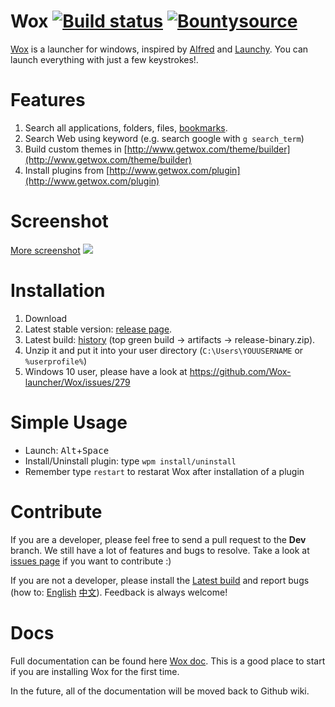 Wox   [![Build status](https://ci.appveyor.com/api/projects/status/bfktntbivg32e103)](https://ci.appveyor.com/project/qianlifeng/wox) [![Bountysource](https://www.bountysource.com/badge/team?team_id=39433&style=raised)](https://www.bountysource.com/teams/wox?utm_source=Wox&utm_medium=shield&utm_campaign=raised)
=========
[Wox](http://www.getwox.com) is a launcher for windows, inspired by [Alfred](http://www.alfredapp.com/) and [Launchy](http://www.launchy.net/). You can launch everything with just a few keystrokes!.

Features
=========
1. Search all applications, folders, files, [bookmarks](https://www.getwox.com/plugin/16).
2. Search Web using keyword (e.g. search google with `g search_term`)
3. Build custom themes in [http://www.getwox.com/theme/builder](http://www.getwox.com/theme/builder)
4. Install plugins from [http://www.getwox.com/plugin](http://www.getwox.com/plugin)

Screenshot
=========

<a href="https://github.com/qianlifeng/Wox/wiki/Screenshot">More screenshot</a>
<img src="http://ww3.sinaimg.cn/large/dce48faejw1eihx6ffo8eg20zk0m8hdt.gif" />

Installation
=========

1. Download
  1. Latest stable version: [release page](https://github.com/qianlifeng/Wox/releases).
  2. Latest build: [history](https://ci.appveyor.com/project/qianlifeng/wox/history)
     (top green build -> artifacts -> release-binary.zip).
2. Unzip it and put it into your user directory (`C:\Users\YOUUSERNAME` or `%userprofile%`)
3. Windows 10 user, please have a look at https://github.com/Wox-launcher/Wox/issues/279


Simple Usage
=========
- Launch: <kbd>Alt</kbd>+<kbd>Space</kbd>
- Install/Uninstall plugin: type `wpm install/uninstall`
- Remember type `restart` to restarat Wox after installation of a plugin

Contribute  
=========

If you are a developer, please feel free to send a pull request to the **Dev** branch. We still have a lot of features and bugs to resolve. Take a look at [issues page](https://github.com/qianlifeng/Wox/issues) if you want to contribute :)

If you are not a developer, please install the [Latest build](https://ci.appveyor.com/project/qianlifeng/wox/history) and report bugs (how to: [English](https://github.com/Wox-launcher/Wox/wiki/FAQ-English) [中文](https://github.com/Wox-launcher/Wox/wiki/FAQ-%E4%B8%AD%E6%96%87)). Feedback is always welcome!

Docs
=========

Full documentation can be found here [Wox doc](http://doc.getwox.com). This is a good place to start if you are installing Wox for the first time.

In the future, all of the documentation will be moved back to Github wiki.
